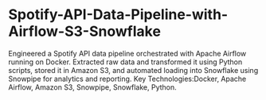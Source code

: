 # Spotify-API-Data-Pipeline-with-Airflow-S3-Snowflake
Engineered a Spotify API data pipeline orchestrated with Apache Airflow running on Docker. Extracted raw data and transformed it using Python scripts, stored it in Amazon S3, and automated loading into Snowflake using Snowpipe for analytics and reporting. Key Technologies:Docker, Apache Airflow, Amazon S3, Snowpipe, Snowflake, Python.
